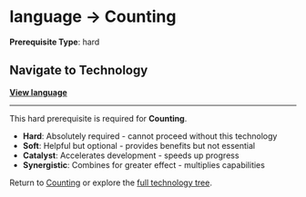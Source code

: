 # language → Counting

**Prerequisite Type**: hard

## Navigate to Technology

**[View language](../../../language/README.md)**

---

This hard prerequisite is required for **Counting**.

- **Hard**: Absolutely required - cannot proceed without this technology
- **Soft**: Helpful but optional - provides benefits but not essential  
- **Catalyst**: Accelerates development - speeds up progress
- **Synergistic**: Combines for greater effect - multiplies capabilities

Return to [Counting](../../README.md) or explore the [full technology tree](../../../../README.md).
